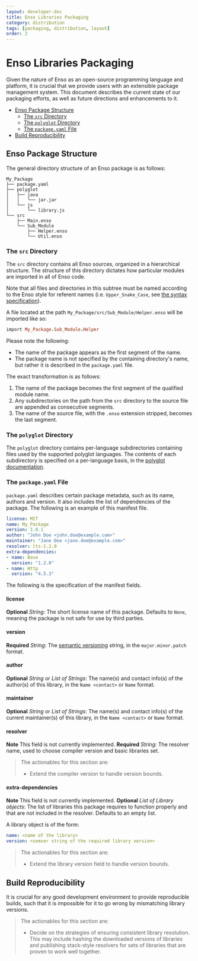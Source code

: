 ```yaml
---
layout: developer-doc
title: Enso Libraries Packaging
category: distribution
tags: [packaging, distribution, layout]
order: 2
---
```


# Enso Libraries Packaging
Given the nature of Enso as an open-source programming language and platform,
it is crucial that we provide users with an extensible package management
system. This document describes the current state of our packaging efforts, as
well as future directions and enhancements to it.

<!-- MarkdownTOC levels="2,3" autolink="true" -->

- [Enso Package Structure](#enso-package-structure)
  - [The `src` Directory](#the-src-directory)
  - [The `polyglot` Directory](#the-polyglot-directory)
  - [The `package.yaml` File](#the-packageyaml-file)
- [Build Reproducibility](#build-reproducibility)

<!-- /MarkdownTOC -->

## Enso Package Structure
The general directory structure of an Enso package is as follows:

```
My_Package
├── package.yaml
├── polyglot
│   ├── java
│   │   └── jar.jar
│   └── js
│       └── library.js
└── src
    ├── Main.enso
    └── Sub_Module
        ├── Helper.enso
        └── Util.enso
```

### The `src` Directory
The `src` directory contains all Enso sources, organized in a hierarchical
structure. The structure of this directory dictates how particular modules
are imported in all of Enso code.

Note that all files and directories in this subtree must be named according
to the Enso style for referent names (i.e. `Upper_Snake_Case`, see
[the syntax specification](../syntax/naming.md#naming-constructs)).

A file located at the path `My_Package/src/Sub_Module/Helper.enso` will be
imported like so:

```ruby
import My_Package.Sub_Module.Helper
```

Please note the following:

- The name of the package appears as the first segment of the name.
- The package name is not specified by the containing directory's name,
  but rather it is described in the `package.yaml` file.

The exact transformation is as follows:

1. The name of the package becomes the first segment of the qualified module
   name.
2. Any subdirectories on the path from the `src` directory to the source file
   are appended as consecutive segments.
3. The name of the source file, with the `.enso` extension stripped, becomes
   the last segment.

### The `polyglot` Directory
The `polyglot` directory contains per-language subdirectories containing files
used by the supported polyglot languages. The contents of each subdirectory is
specified on a per-language basis, in the
[polyglot documentation](../polyglot/README.md).

### The `package.yaml` File
`package.yaml` describes certain package metadata, such as its name, authors
and version. It also includes the list of dependencies of the package.
The following is an example of this manifest file.

```yaml
license: MIT
name: My_Package
version: 1.0.1
author: "John Doe <john.doe@example.com>"
maintainer: "Jane Doe <jane.doe@example.com>"
resolver: lts-1.2.0
extra-dependencies:
- name: Base
  version: "1.2.0"
- name: Http
  version: "4.5.3"
```

The following is the specification of the manifest fields.

#### license
**Optional** *String*: The short license name of this package. Defaults to
`None`, meaning the package is not safe for use by third parties.

#### version
**Required** *String*: The [semantic versioning](https://semver.org/) string,
in the `major.minor.patch` format.

#### author
**Optional** *String* or *List of Strings*: The name(s) and contact info(s) of
the author(s) of this library, in the `Name <contact>` or `Name` format.

#### maintainer
**Optional** *String* or *List of Strings*: The name(s) and contact info(s)
of the current maintainer(s) of this library, in the `Name <contact>` or `Name`
format.

#### resolver
**Note** This field is not currently implemented.
**Required** *String*: The resolver name, used to choose compiler version and
basic libraries set.

> The actionables for this section are:
>
> - Extend the compiler version to handle version bounds.

#### extra-dependencies
**Note** This field is not currently implemented.
**Optional** *List of Library objects*: The list of libraries this package
requires to function properly and that are not included in the resolver.
Defaults to an empty list.

A library object is of the form:

```yaml
name: <name of the library>
version: <semver string of the required library version>
```

> The actionables for this section are:
>
> - Extend the library version field to handle version bounds.

## Build Reproducibility
It is crucial for any good development environment to provide reproducible
builds, such that it is impossible for it to go wrong by mismatching library
versions.

> The actionables for this section are:
> 
> - Decide on the strategies of ensuring consistent library resolution. This
>   may include hashing the downloaded versions of libraries and publishing
>   stack-style resolvers for sets of libraries that are proven to work well
>   together.
